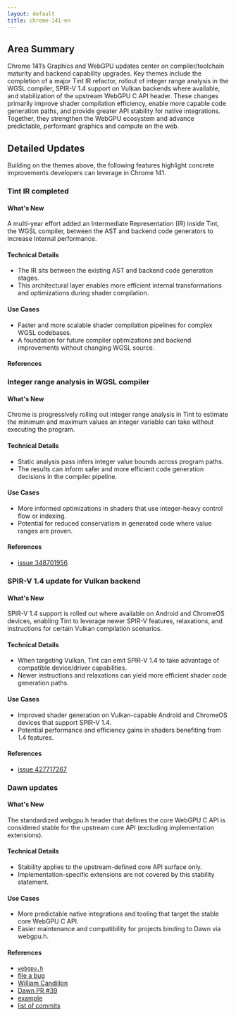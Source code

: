 ```yaml
---
layout: default
title: chrome-141-en
---
```


## Area Summary

Chrome 141’s Graphics and WebGPU updates center on compiler/toolchain maturity and backend capability upgrades. Key themes include the completion of a major Tint IR refactor, rollout of integer range analysis in the WGSL compiler, SPIR-V 1.4 support on Vulkan backends where available, and stabilization of the upstream WebGPU C API header. These changes primarily improve shader compilation efficiency, enable more capable code generation paths, and provide greater API stability for native integrations. Together, they strengthen the WebGPU ecosystem and advance predictable, performant graphics and compute on the web.

## Detailed Updates

Building on the themes above, the following features highlight concrete improvements developers can leverage in Chrome 141.

### Tint IR completed

#### What's New
A multi-year effort added an Intermediate Representation (IR) inside Tint, the WGSL compiler, between the AST and backend code generators to increase internal performance.

#### Technical Details
- The IR sits between the existing AST and backend code generation stages.
- This architectural layer enables more efficient internal transformations and optimizations during shader compilation.

#### Use Cases
- Faster and more scalable shader compilation pipelines for complex WGSL codebases.
- A foundation for future compiler optimizations and backend improvements without changing WGSL source.

#### References


### Integer range analysis in WGSL compiler

#### What's New
Chrome is progressively rolling out integer range analysis in Tint to estimate the minimum and maximum values an integer variable can take without executing the program.

#### Technical Details
- Static analysis pass infers integer value bounds across program paths.
- The results can inform safer and more efficient code generation decisions in the compiler pipeline.

#### Use Cases
- More informed optimizations in shaders that use integer-heavy control flow or indexing.
- Potential for reduced conservatism in generated code where value ranges are proven.

#### References
- [issue 348701956](https://issuetracker.google.com/348701956)

### SPIR-V 1.4 update for Vulkan backend

#### What's New
SPIR-V 1.4 support is rolled out where available on Android and ChromeOS devices, enabling Tint to leverage newer SPIR-V features, relaxations, and instructions for certain Vulkan compilation scenarios.

#### Technical Details
- When targeting Vulkan, Tint can emit SPIR-V 1.4 to take advantage of compatible device/driver capabilities.
- Newer instructions and relaxations can yield more efficient shader code generation paths.

#### Use Cases
- Improved shader generation on Vulkan-capable Android and ChromeOS devices that support SPIR-V 1.4.
- Potential performance and efficiency gains in shaders benefiting from 1.4 features.

#### References
- [issue 427717267](https://issuetracker.google.com/427717267)

### Dawn updates

#### What's New
The standardized webgpu.h header that defines the core WebGPU C API is considered stable for the upstream core API (excluding implementation extensions).

#### Technical Details
- Stability applies to the upstream-defined core API surface only.
- Implementation-specific extensions are not covered by this stability statement.

#### Use Cases
- More predictable native integrations and tooling that target the stable core WebGPU C API.
- Easier maintenance and compatibility for projects binding to Dawn via webgpu.h.

#### References
- [`webgpu.h`](https://github.com/webgpu-native/webgpu-headers/blob/main/webgpu.h)
- [file a bug](https://crbug.com/dawn/new)
- [William Candillon](https://github.com/wcandillon)
- [Dawn PR #39](https://github.com/google/dawn/pull/39)
- [example](https://github.com/google/dawn/actions/runs/17429395587#artifacts)
- [list of commits](https://dawn.googlesource.com/dawn/+log/chromium/7339..chromium/7390?n=1000)

